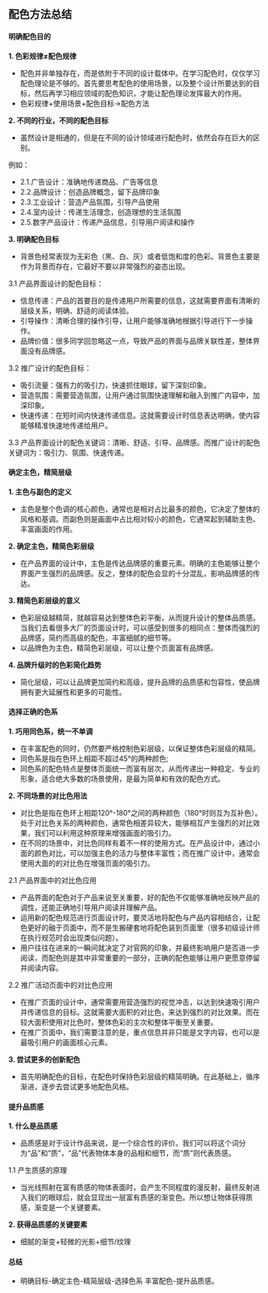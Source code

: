 ## **配色方法总结**
#### 明确配色目的
**1. 色彩规律≠配色规律**
* 配色并非单独存在，而是依附于不同的设计载体中。在学习配色时，仅仅学习配色理论是不够的。首先要思考配色的使用场景，以及整个设计所要达到的目标，然后再学习相应领域的配色知识，才能让配色理论发挥最大的作用。
* 色彩规律+使用场景+配色目标->配色方法

**2. 不同的行业，不同的配色目标**
* 虽然设计是相通的，但是在不同的设计领域进行配色时，依然会存在巨大的区别。

例如：
* 2.1.广告设计：准确地传递商品、广告等信息
* 2.2.品牌设计：创造品牌概念，留下品牌印象
* 2.3.工业设计：营造产品氛围，引导产品使用
* 2.4.室内设计：传递生活理念，创造理想的生活氛围
* 2.5.数字产品设计：传递产品信息，引导用户阅读和操作

**3. 明确配色目标**
* 背景色经常表现为无彩色（黑、白、灰）或者低饱和度的色彩。背景色主要是作为背景而存在，它最好不要以非常强烈的姿态出现。

3.1 产品界面设计的配色目标：
* 信息传递：产品的首要目的是传递用户所需要的信息，这就需要界面有清晰的层级关系，明确、舒适的阅读体验。
* 引导操作：清晰合理的操作引导，让用户能够准确地根据引导进行下一步操作。
* 品牌价值：很多同学回忽略这一点，导致产品的界面与品牌关联性差，整体界面没有品牌感。

3.2 推广设计的配色目标：
* 吸引流量：强有力的吸引力，快速抓住眼球，留下深刻印象。
* 营造氛围：需要营造氛围，让用户通过氛围快速理解和融入到推广内容中，加深印象。
* 快速传递：在短时间内快速传递信息。这就需要设计时信息表达明确，使内容能够精准快速地传递给用户。

3.3 产品界面设计的配色关键词：清晰、舒适、引导、品牌感。而推广设计的配色关键词为：吸引力、氛围、快速传递。

#### 确定主色，精简层级
**1. 主色与副色的定义**
* 主色是整个色调的核心颜色，通常也是相对占比最多的颜色，它决定了整体的风格和基调。而副色则是画面中占比相对较小的颜色，它通常起到辅助主色、丰富画面的作用。

**2. 确定主色，精简色彩层级**
* 在产品界面的设计中，主色是传达品牌感的重要元素。明确的主色能够让整个界面产生强烈的品牌感。反之，整体的配色会显的十分混乱，影响品牌感的传达。

**3. 精简色彩层级的意义**
* 色彩层级越精简，就越容易达到整体色彩平衡，从而提升设计的整体品质感。当我们去看很多大厂的页面设计时，可以感受到很多的相同点：整体而强烈的品牌感，简约而高级的配色，丰富细腻的细节等。
* 以品牌色为主色，精简色彩层级，可以让整个页面富有品牌感。

**4. 品牌升级时的色彩简化趋势**
* 简化层级，可以让品牌更加简约和高级，提升品牌的品质感和包容性，使品牌拥有更大延展性和更多的可能性。

#### 选择正确的色系
**1. 巧用同色系，统一不单调**
* 在丰富配色的同时，仍然要严格控制色彩层级，以保证整体色彩层级的精简。
* 同色系是指在色环上相距不超过45°的两种颜色;
* 同色系的配色特点是整体页面统一而富有层次，从而传递出一种稳定、专业的形象，适合绝大多数的场景使用，是最为简单和有效的配色方式。

**2. 不同场景的对比色用法**
* 对比色是指在色环上相距120°-180°之间的两种颜色（180°时则互为互补色）。处于对比色关系的两种颜色，通常色相差异较大，能够相互产生强烈的对比效果，我们可以利用这种原理来增强画面的吸引力。
* 在不同的场景中，对比色同样有着不一样的使用方式。在产品设计中，通过小面的颜色对比，可以加强主色的活力与整体丰富性；而在推广设计中，通常会使用大面的的对比色在增强页面的吸引力。

2.1 产品界面中的对比色应用
* 产品界面的配色对于产品来说至关重要，好的配色不仅能够准确地反映产品的调性，还能正确地引导用户阅读并理解产品。
* 运用新的配色规范进行页面设计时，要灵活地将配色与产品内容相结合，让配色更好的融于页面中，而不是生搬硬套地将配色装到页面里（很多初级设计师在执行规范时会出现类似问题）。
* 用户往往在进来的一瞬间就决定了对官网的印象，并最终影响用户是否进一步阅读，而配色则是其中非常重要的一部分，正确的配色能够让用户更愿意停留并阅读内容。

2.2 推广活动页面中的对比色应用
* 在推广页面的设计中，通常需要用营造强烈的视觉冲击，以达到快速吸引用户并传递信息的目标。这就需要大面积的对比色，来达到强烈的对比效果。而在较大面积使用对比色时，整体色彩的主次和整体平衡至关重要。
* 在推广页面中，我们需要注意的是，重点信息并非只能是文字内容，也可以是最吸引用户的画面核心元素。

**3. 尝试更多的创新配色**
* 首先明确配色的目标，在配色时保持色彩层级的精简明确。在此基础上，循序渐进，逐步去尝试更多地配色风格。

#### 提升品质感
**1. 什么是品质感**
* 品质感是对于设计作品来说，是一个综合性的评价。我们可以将这个词分为“品”和“质”，“品”代表物体本身的品相和细节，而“质”则代表质感。

1.1 产生质感的原理
* 当光线照射在富有质感的物体表面时，会产生不同程度的漫反射，最终反射进入我们的眼球后，就会显现出一层富有质感的渐变色。所以想让物体获得质感，渐变是一个关键要素。

**2. 获得品质感的关键要素**
* 细腻的渐变+轻微的光影+细节/纹理

#### 总结
* 明确目标-确定主色-精简层级-选择色系 丰富配色-提升品质感。